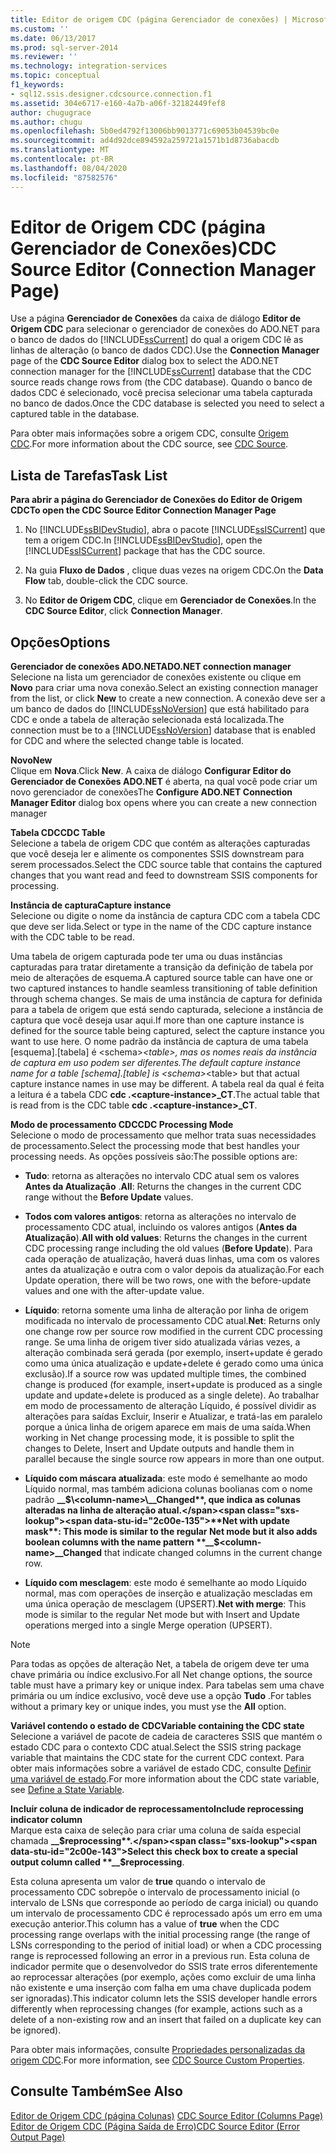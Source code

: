 ```yaml
---
title: Editor de origem CDC (página Gerenciador de conexões) | Microsoft Docs
ms.custom: ''
ms.date: 06/13/2017
ms.prod: sql-server-2014
ms.reviewer: ''
ms.technology: integration-services
ms.topic: conceptual
f1_keywords:
- sql12.ssis.designer.cdcsource.connection.f1
ms.assetid: 304e6717-e160-4a7b-a06f-32182449fef8
author: chugugrace
ms.author: chugu
ms.openlocfilehash: 5b0ed4792f13006bb9013771c69053b04539bc0e
ms.sourcegitcommit: ad4d92dce894592a259721a1571b1d8736abacdb
ms.translationtype: MT
ms.contentlocale: pt-BR
ms.lasthandoff: 08/04/2020
ms.locfileid: "87582576"
---
```

# <a name="cdc-source-editor-connection-manager-page"></a><span data-ttu-id="2c00e-102">Editor de Origem CDC (página Gerenciador de Conexões)</span><span class="sxs-lookup"><span data-stu-id="2c00e-102">CDC Source Editor (Connection Manager Page)</span></span>
  <span data-ttu-id="2c00e-103">Use a página **Gerenciador de Conexões** da caixa de diálogo **Editor de Origem CDC** para selecionar o gerenciador de conexões do ADO.NET para o banco de dados do [!INCLUDE[ssCurrent](../includes/sscurrent-md.md)] do qual a origem CDC lê as linhas de alteração (o banco de dados CDC).</span><span class="sxs-lookup"><span data-stu-id="2c00e-103">Use the **Connection Manager** page of the **CDC Source Editor** dialog box to select the ADO.NET connection manager for the [!INCLUDE[ssCurrent](../includes/sscurrent-md.md)] database that the CDC source reads change rows from (the CDC database).</span></span> <span data-ttu-id="2c00e-104">Quando o banco de dados CDC é selecionado, você precisa selecionar uma tabela capturada no banco de dados.</span><span class="sxs-lookup"><span data-stu-id="2c00e-104">Once the CDC database is selected you need to select a captured table in the database.</span></span>  
  
 <span data-ttu-id="2c00e-105">Para obter mais informações sobre a origem CDC, consulte [Origem CDC](data-flow/cdc-source.md).</span><span class="sxs-lookup"><span data-stu-id="2c00e-105">For more information about the CDC source, see [CDC Source](data-flow/cdc-source.md).</span></span>  
  
## <a name="task-list"></a><span data-ttu-id="2c00e-106">Lista de Tarefas</span><span class="sxs-lookup"><span data-stu-id="2c00e-106">Task List</span></span>  
 <span data-ttu-id="2c00e-107">**Para abrir a página do Gerenciador de Conexões do Editor de Origem CDC**</span><span class="sxs-lookup"><span data-stu-id="2c00e-107">**To open the CDC Source Editor Connection Manager Page**</span></span>  
  
1.  <span data-ttu-id="2c00e-108">No [!INCLUDE[ssBIDevStudio](../includes/ssbidevstudio-md.md)], abra o pacote [!INCLUDE[ssISCurrent](../includes/ssiscurrent-md.md)] que tem a origem CDC.</span><span class="sxs-lookup"><span data-stu-id="2c00e-108">In [!INCLUDE[ssBIDevStudio](../includes/ssbidevstudio-md.md)], open the [!INCLUDE[ssISCurrent](../includes/ssiscurrent-md.md)] package that has the CDC source.</span></span>  
  
2.  <span data-ttu-id="2c00e-109">Na guia **Fluxo de Dados** , clique duas vezes na origem CDC.</span><span class="sxs-lookup"><span data-stu-id="2c00e-109">On the **Data Flow** tab, double-click the CDC source.</span></span>  
  
3.  <span data-ttu-id="2c00e-110">No **Editor de Origem CDC**, clique em **Gerenciador de Conexões**.</span><span class="sxs-lookup"><span data-stu-id="2c00e-110">In the **CDC Source Editor**, click **Connection Manager**.</span></span>  
  
## <a name="options"></a><span data-ttu-id="2c00e-111">Opções</span><span class="sxs-lookup"><span data-stu-id="2c00e-111">Options</span></span>  
 <span data-ttu-id="2c00e-112">**Gerenciador de conexões ADO.NET**</span><span class="sxs-lookup"><span data-stu-id="2c00e-112">**ADO.NET connection manager**</span></span>  
 <span data-ttu-id="2c00e-113">Selecione na lista um gerenciador de conexões existente ou clique em **Novo** para criar uma nova conexão.</span><span class="sxs-lookup"><span data-stu-id="2c00e-113">Select an existing connection manager from the list, or click **New** to create a new connection.</span></span> <span data-ttu-id="2c00e-114">A conexão deve ser a um banco de dados do [!INCLUDE[ssNoVersion](../includes/ssnoversion-md.md)] que está habilitado para CDC e onde a tabela de alteração selecionada está localizada.</span><span class="sxs-lookup"><span data-stu-id="2c00e-114">The connection must be to a [!INCLUDE[ssNoVersion](../includes/ssnoversion-md.md)] database that is enabled for CDC and where the selected change table is located.</span></span>  
  
 <span data-ttu-id="2c00e-115">**Novo**</span><span class="sxs-lookup"><span data-stu-id="2c00e-115">**New**</span></span>  
 <span data-ttu-id="2c00e-116">Clique em **Nova**.</span><span class="sxs-lookup"><span data-stu-id="2c00e-116">Click **New**.</span></span> <span data-ttu-id="2c00e-117">A caixa de diálogo **Configurar Editor do Gerenciador de Conexões ADO.NET** é aberta, na qual você pode criar um novo gerenciador de conexões</span><span class="sxs-lookup"><span data-stu-id="2c00e-117">The **Configure ADO.NET Connection Manager Editor** dialog box opens where you can create a new connection manager</span></span>  
  
 <span data-ttu-id="2c00e-118">**Tabela CDC**</span><span class="sxs-lookup"><span data-stu-id="2c00e-118">**CDC Table**</span></span>  
 <span data-ttu-id="2c00e-119">Selecione a tabela de origem CDC que contém as alterações capturadas que você deseja ler e alimente os componentes SSIS downstream para serem processados.</span><span class="sxs-lookup"><span data-stu-id="2c00e-119">Select the CDC source table that contains the captured changes that you want read and feed to downstream SSIS components for processing.</span></span>  
  
 <span data-ttu-id="2c00e-120">**Instância de captura**</span><span class="sxs-lookup"><span data-stu-id="2c00e-120">**Capture instance**</span></span>  
 <span data-ttu-id="2c00e-121">Selecione ou digite o nome da instância de captura CDC com a tabela CDC que deve ser lida.</span><span class="sxs-lookup"><span data-stu-id="2c00e-121">Select or type in the name of the CDC capture instance with the CDC table to be read.</span></span>  
  
 <span data-ttu-id="2c00e-122">Uma tabela de origem capturada pode ter uma ou duas instâncias capturadas para tratar diretamente a transição da definição de tabela por meio de alterações de esquema.</span><span class="sxs-lookup"><span data-stu-id="2c00e-122">A captured source table can have one or two captured instances to handle seamless transitioning of table definition through schema changes.</span></span> <span data-ttu-id="2c00e-123">Se mais de uma instância de captura for definida para a tabela de origem que está sendo capturada, selecione a instância de captura que você deseja usar aqui.</span><span class="sxs-lookup"><span data-stu-id="2c00e-123">If more than one capture instance is defined for the source table being captured, select the capture instance you want to use here.</span></span> <span data-ttu-id="2c00e-124">O nome padrão da instância de captura de uma tabela [esquema].[tabela] é \<schema>_\<table>, mas os nomes reais da instância de captura em uso podem ser diferentes.</span><span class="sxs-lookup"><span data-stu-id="2c00e-124">The default capture instance name for a table [schema].[table] is \<schema>_\<table> but that actual capture instance names in use may be different.</span></span> <span data-ttu-id="2c00e-125">A tabela real da qual é feita a leitura é a tabela CDC **cdc .\<capture-instance>_CT**.</span><span class="sxs-lookup"><span data-stu-id="2c00e-125">The actual table that is read from is the CDC table **cdc .\<capture-instance>_CT**.</span></span>  
  
 <span data-ttu-id="2c00e-126">**Modo de processamento CDC**</span><span class="sxs-lookup"><span data-stu-id="2c00e-126">**CDC Processing Mode**</span></span>  
 <span data-ttu-id="2c00e-127">Selecione o modo de processamento que melhor trata suas necessidades de processamento.</span><span class="sxs-lookup"><span data-stu-id="2c00e-127">Select the processing mode that best handles your processing needs.</span></span> <span data-ttu-id="2c00e-128">As opções possíveis são:</span><span class="sxs-lookup"><span data-stu-id="2c00e-128">The possible options are:</span></span>  
  
-   <span data-ttu-id="2c00e-129">**Tudo**: retorna as alterações no intervalo CDC atual sem os valores **Antes da Atualização** .</span><span class="sxs-lookup"><span data-stu-id="2c00e-129">**All**: Returns the changes in the current CDC range without the **Before Update** values.</span></span>  
  
-   <span data-ttu-id="2c00e-130">**Todos com valores antigos**: retorna as alterações no intervalo de processamento CDC atual, incluindo os valores antigos (**Antes da Atualização**).</span><span class="sxs-lookup"><span data-stu-id="2c00e-130">**All with old values**: Returns the changes in the current CDC processing range including the old values (**Before Update**).</span></span> <span data-ttu-id="2c00e-131">Para cada operação de atualização, haverá duas linhas, uma com os valores antes da atualização e outra com o valor depois da atualização.</span><span class="sxs-lookup"><span data-stu-id="2c00e-131">For each Update operation, there will be two rows, one with the before-update values and one with the after-update value.</span></span>  
  
-   <span data-ttu-id="2c00e-132">**Líquido**: retorna somente uma linha de alteração por linha de origem modificada no intervalo de processamento CDC atual.</span><span class="sxs-lookup"><span data-stu-id="2c00e-132">**Net**: Returns only one change row per source row modified in the current CDC processing range.</span></span> <span data-ttu-id="2c00e-133">Se uma linha de origem tiver sido atualizada várias vezes, a alteração combinada será gerada (por exemplo, insert+update é gerado como uma única atualização e update+delete é gerado como uma única exclusão).</span><span class="sxs-lookup"><span data-stu-id="2c00e-133">If a source row was updated multiple times, the combined change is produced (for example, insert+update is produced as a single update and update+delete is produced as a single delete).</span></span> <span data-ttu-id="2c00e-134">Ao trabalhar em modo de processamento de alteração Líquido, é possível dividir as alterações para saídas Excluir, Inserir e Atualizar, e tratá-las em paralelo porque a única linha de origem aparece em mais de uma saída.</span><span class="sxs-lookup"><span data-stu-id="2c00e-134">When working in Net change processing mode, it is possible to split the changes to Delete, Insert and Update outputs and handle them in parallel because the single source row appears in more than one output.</span></span>  
  
-   <span data-ttu-id="2c00e-135">**Líquido com máscara atualizada**: este modo é semelhante ao modo Líquido normal, mas também adiciona colunas boolianas com o nome padrão **__$\<column-name>\__Changed**, que indica as colunas alteradas na linha de alteração atual.</span><span class="sxs-lookup"><span data-stu-id="2c00e-135">**Net with update mask**: This mode is similar to the regular Net mode but it also adds boolean columns with the name pattern **__$\<column-name>\__Changed** that indicate changed columns in the current change row.</span></span>  
  
-   <span data-ttu-id="2c00e-136">**Líquido com mesclagem**: este modo é semelhante ao modo Líquido normal, mas com operações de inserção e atualização mescladas em uma única operação de mesclagem (UPSERT).</span><span class="sxs-lookup"><span data-stu-id="2c00e-136">**Net with merge**: This mode is similar to the regular Net mode but with Insert and Update operations merged into a single Merge operation (UPSERT).</span></span>  
  
> [!NOTE]  
>  <span data-ttu-id="2c00e-137">Para todas as opções de alteração Net, a tabela de origem deve ter uma chave primária ou índice exclusivo.</span><span class="sxs-lookup"><span data-stu-id="2c00e-137">For all Net change options, the source table must have a primary key or unique index.</span></span> <span data-ttu-id="2c00e-138">Para tabelas sem uma chave primária ou um índice exclusivo, você deve use a opção **Tudo** .</span><span class="sxs-lookup"><span data-stu-id="2c00e-138">For tables without a primary key or unique indes, you must yse the **All** option.</span></span>  
  
 <span data-ttu-id="2c00e-139">**Variável contendo o estado de CDC**</span><span class="sxs-lookup"><span data-stu-id="2c00e-139">**Variable containing the CDC state**</span></span>  
 <span data-ttu-id="2c00e-140">Selecione a variável de pacote de cadeia de caracteres SSIS que mantém o estado CDC para o contexto CDC atual.</span><span class="sxs-lookup"><span data-stu-id="2c00e-140">Select the SSIS string package variable that maintains the CDC state for the current CDC context.</span></span> <span data-ttu-id="2c00e-141">Para obter mais informações sobre a variável de estado CDC, consulte [Definir uma variável de estado](data-flow/define-a-state-variable.md).</span><span class="sxs-lookup"><span data-stu-id="2c00e-141">For more information about the CDC state variable, see [Define a State Variable](data-flow/define-a-state-variable.md).</span></span>  
  
 <span data-ttu-id="2c00e-142">**Incluir coluna de indicador de reprocessamento**</span><span class="sxs-lookup"><span data-stu-id="2c00e-142">**Include reprocessing indicator column**</span></span>  
 <span data-ttu-id="2c00e-143">Marque esta caixa de seleção para criar uma coluna de saída especial chamada **__$reprocessing**.</span><span class="sxs-lookup"><span data-stu-id="2c00e-143">Select this check box to create a special output column called **__$reprocessing**.</span></span>  
  
 <span data-ttu-id="2c00e-144">Esta coluna apresenta um valor de **true** quando o intervalo de processamento CDC sobrepõe o intervalo de processamento inicial (o intervalo de LSNs que corresponde ao período de carga inicial) ou quando um intervalo de processamento CDC é reprocessado após um erro em uma execução anterior.</span><span class="sxs-lookup"><span data-stu-id="2c00e-144">This column has a value of **true** when the CDC processing range overlaps with the initial processing range (the range of LSNs corresponding to the period of initial load) or when a CDC processing range is reprocessed following an error in a previous run.</span></span> <span data-ttu-id="2c00e-145">Esta coluna de indicador permite que o desenvolvedor do SSIS trate erros diferentemente ao reprocessar alterações (por exemplo, ações como excluir de uma linha não existente e uma inserção com falha em uma chave duplicada podem ser ignoradas).</span><span class="sxs-lookup"><span data-stu-id="2c00e-145">This indicator column lets the SSIS developer handle errors differently when reprocessing changes (for example, actions such as a delete of a non-existing row and an insert that failed on a duplicate key can be ignored).</span></span>  
  
 <span data-ttu-id="2c00e-146">Para obter mais informações, consulte [Propriedades personalizadas da origem CDC](data-flow/cdc-source-custom-properties.md).</span><span class="sxs-lookup"><span data-stu-id="2c00e-146">For more information, see [CDC Source Custom Properties](data-flow/cdc-source-custom-properties.md).</span></span>  
  
## <a name="see-also"></a><span data-ttu-id="2c00e-147">Consulte Também</span><span class="sxs-lookup"><span data-stu-id="2c00e-147">See Also</span></span>  
 <span data-ttu-id="2c00e-148">[Editor de Origem CDC &#40;página Colunas&#41;](../../2014/integration-services/cdc-source-editor-columns-page.md) </span><span class="sxs-lookup"><span data-stu-id="2c00e-148">[CDC Source Editor &#40;Columns Page&#41;](../../2014/integration-services/cdc-source-editor-columns-page.md) </span></span>  
 [<span data-ttu-id="2c00e-149">Editor de Origem CDC &#40;Página Saída de Erro&#41;</span><span class="sxs-lookup"><span data-stu-id="2c00e-149">CDC Source Editor &#40;Error Output Page&#41;</span></span>](../../2014/integration-services/cdc-source-editor-error-output-page.md)  
  
  
